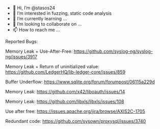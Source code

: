 - 👋 Hi, I’m @stasos24
- 👀 I’m interested in fuzzing, static code analysis
- 🌱 I’m currently learning ...
- 💞️ I’m looking to collaborate on ...
- 📫 How to reach me ...

Reported Bugs:

Memory Leak + Use-After-Free: https://github.com/syslog-ng/syslog-ng/issues/3917

Memory Leak + Return of uninitialized value: https://github.com/LedgerHQ/lib-ledger-core/issues/859

Buffer Underflow: https://www.sqlite.org/forum/forumpost/06115a229d

Memory Leak: https://github.com/x42/liboauth/issues/14

Memory Leak: https://github.com/libxls/libxls/issues/108

Use after free: https://issues.apache.org/jira/browse/AXIS2C-1705

Redundant code:
https://github.com/sysown/proxysql/issues/3740
